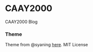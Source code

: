 # CAAY2000

CAAY2000 Blog

### Theme

Theme from @syaning [here](https://github.com/syaning/slim). MIT License
